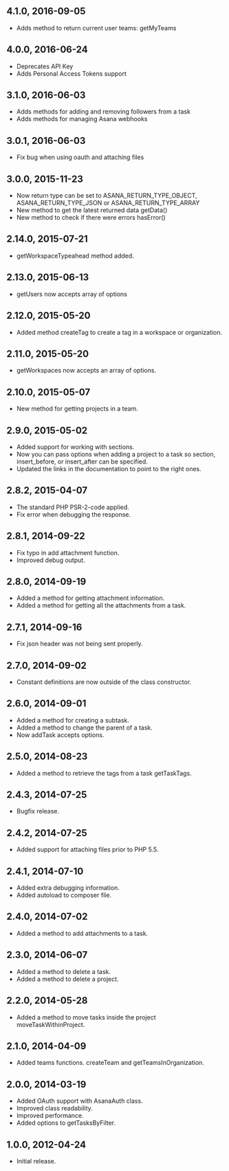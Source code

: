 4.1.0, 2016-09-05
-----------------
- Adds method to return current user teams: getMyTeams

4.0.0, 2016-06-24
-----------------
- Deprecates API Key
- Adds Personal Access Tokens support

3.1.0, 2016-06-03
-----------------
- Adds methods for adding and removing followers from a task
- Adds methods for managing Asana webhooks

3.0.1, 2016-06-03
-----------------
- Fix bug when using oauth and attaching files

3.0.0, 2015-11-23
-----------------
- Now return type can be set to ASANA_RETURN_TYPE_OBJECT, ASANA_RETURN_TYPE_JSON or ASANA_RETURN_TYPE_ARRAY
- New method to get the latest returned data getData()
- New method to check if there were errors hasError()

2.14.0, 2015-07-21
------------------
- getWorkspaceTypeahead method added.

2.13.0, 2015-06-13
------------------
- getUsers now accepts array of options

2.12.0, 2015-05-20
------------------
- Added method createTag to create a tag in a workspace or organization.

2.11.0, 2015-05-20
------------------
- getWorkspaces now accepts an array of options.

2.10.0, 2015-05-07
------------------
- New method for getting projects in a team.

2.9.0, 2015-05-02
-----------------
- Added support for working with sections.
- Now you can pass options when adding a project to a task so section, insert_before, or insert_after can be specified.
- Updated the links in the documentation to point to the right ones.

2.8.2, 2015-04-07
-----------------
- The standard PHP PSR-2-code applied.
- Fix error when debugging the response.

2.8.1, 2014-09-22
-----------------
- Fix typo in add attachment function.
- Improved debug output.

2.8.0, 2014-09-19
-----------------
- Added a method for getting attachment information.
- Added a method for getting all the attachments from a task.

2.7.1, 2014-09-16
-----------------
- Fix json header was not being sent properly.

2.7.0, 2014-09-02
-----------------
- Constant definitions are now outside of the class constructor.

2.6.0, 2014-09-01
-----------------
- Added a method for creating a subtask.
- Added a method to change the parent of a task.
- Now addTask accepts options.

2.5.0, 2014-08-23
-----------------
- Added a method to retrieve the tags from a task getTaskTags.

2.4.3, 2014-07-25
-----------------
- Bugfix release.

2.4.2, 2014-07-25
-----------------
- Added support for attaching files prior to PHP 5.5.

2.4.1, 2014-07-10
-----------------
- Added extra debugging information.
- Added autoload to composer file.

2.4.0, 2014-07-02
-----------------
- Added a method to add attachments to a task.

2.3.0, 2014-06-07
-----------------
- Added a method to delete a task.
- Added a method to delete a project.

2.2.0, 2014-05-28
-----------------
- Added a method to move tasks inside the project moveTaskWithinProject.

2.1.0, 2014-04-09
-----------------
- Added teams functions. createTeam and getTeamsInOrganization.

2.0.0, 2014-03-19
-----------------
- Added OAuth support with AsanaAuth class.
- Improved class readability.
- Improved performance.
- Added options to getTasksByFilter.

1.0.0, 2012-04-24
-----------------
- Initial release.
